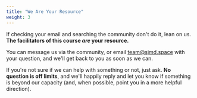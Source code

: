 ```yaml
---
title: "We Are Your Resource"
weight: 3
---
```


If checking your email and searching the community don't do it, lean on us. **The facilitators of this course _are_ your resource.**

You can message us via the community, or email team@sjmd.space with your question, and we'll get back to you as soon as we can.

If you're not sure if we can help with something or not, just ask. **No question is off limits**, and we'll happily reply and let you know if something is beyond our capacity (and, when possible, point you in a more helpful direction).
